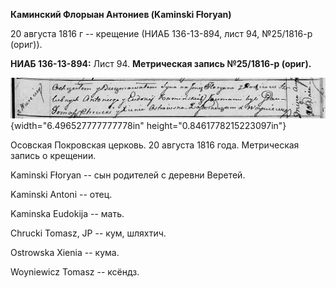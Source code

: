 **Каминский Флорыан Антониев (Kaminski Fłoryan)**

20 августа 1816 г -- крещение (НИАБ 136-13-894, лист 94, №25/1816-р
(ориг)).

**НИАБ 136-13-894:** Лист 94. **Метрическая запись №25/1816-р (ориг).**

![](./media/9cd82e948ed557823f1c450038dbbc37ddfd00b6.png){width="6.496527777777778in"
height="0.8461778215223097in"}

Осовская Покровская церковь. 20 августа 1816 года. Метрическая запись о
крещении.

Kaminski Fłoryan -- сын родителей с деревни Веретей.

Kaminski Antoni -- отец.

Kaminska Eudokija -- мать.

Chrucki Tomasz, JP -- кум, шляхтич.

Ostrowska Xienia -- кума.

Woyniewicz Tomasz -- ксёндз.
